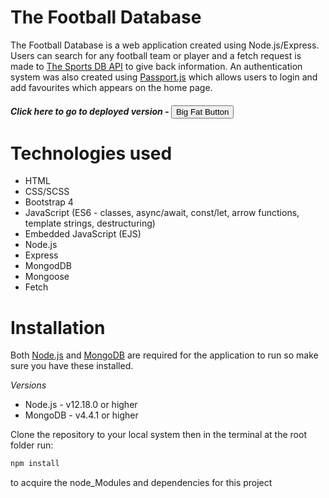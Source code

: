 # The Football Database

The Football Database is a web application created using Node.js/Express. Users can search for any football team or player and a fetch request is made to [The Sports DB API](https://www.thesportsdb.com/api.php) to give back information. An authentication system was also created using [Passport.js](http://www.passportjs.org/) which allows users to login and add favourites which appears on the home page.

##### Click here to go to deployed version - <button markdown="1" class="button-save large">Big Fat Button</button>

# Technologies used

* HTML
* CSS/SCSS
* Bootstrap 4
* JavaScript (ES6 - classes, async/await, const/let, arrow functions, template strings, destructuring)
* Embedded JavaScript (EJS)
* Node.js
* Express
* MongodDB
* Mongoose
* Fetch

# Installation

Both [Node.js](https://nodejs.org/en/download/) and [MongoDB](https://www.mongodb.com/try/download/community) are required for the application to run so make sure you have these installed. 

*Versions*

* Node.js - v12.18.0 or higher
* MongoDB - v4.4.1 or higher

Clone the repository to your local system then in the terminal at the root folder run: 
```bash
npm install
```
to acquire the node_Modules and dependencies for this project
